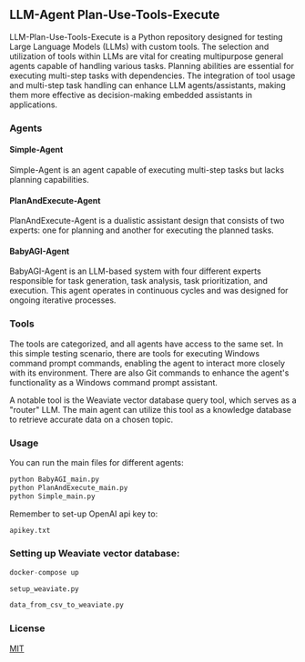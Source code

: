 ## LLM-Agent Plan-Use-Tools-Execute

LLM-Plan-Use-Tools-Execute is a Python repository designed for testing Large Language Models (LLMs) with custom tools. The selection and utilization of tools within LLMs are vital for creating multipurpose general agents capable of handling various tasks. Planning abilities are essential for executing multi-step tasks with dependencies. The integration of tool usage and multi-step task handling can enhance LLM agents/assistants, making them more effective as decision-making embedded assistants in applications.

### Agents

#### Simple-Agent
Simple-Agent is an agent capable of executing multi-step tasks but lacks planning capabilities.

#### PlanAndExecute-Agent
PlanAndExecute-Agent is a dualistic assistant design that consists of two experts: one for planning and another for executing the planned tasks.

#### BabyAGI-Agent
BabyAGI-Agent is an LLM-based system with four different experts responsible for task generation, task analysis, task prioritization, and execution. This agent operates in continuous cycles and was designed for ongoing iterative processes.

### Tools
The tools are categorized, and all agents have access to the same set. In this simple testing scenario, there are tools for executing Windows command prompt commands, enabling the agent to interact more closely with its environment. There are also Git commands to enhance the agent's functionality as a Windows command prompt assistant.

A notable tool is the Weaviate vector database query tool, which serves as a "router" LLM. The main agent can utilize this tool as a knowledge database to retrieve accurate data on a chosen topic.

### Usage

You can run the main files for different agents:
```python
python BabyAGI_main.py
python PlanAndExecute_main.py
python Simple_main.py

```
Remember to set-up OpenAI api key to:
```python
apikey.txt
```
### Setting up Weaviate vector database:

```python
docker-compose up
```
```python
setup_weaviate.py
```
```python
data_from_csv_to_weaviate.py
```

### License

[MIT](https://choosealicense.com/licenses/mit/)